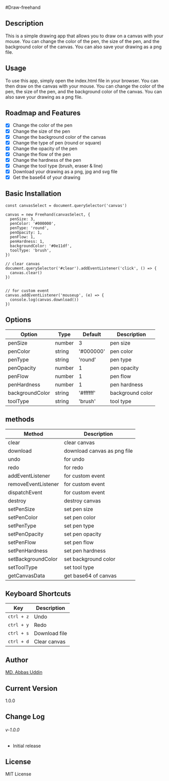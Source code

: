 #Draw-freehand

## Description
This is a simple drawing app that allows you to draw on a canvas with your mouse. You can change the color of the pen, the size of the pen, and the background color of the canvas. You can also save your drawing as a png file.



## Usage
To use this app, simply open the index.html file in your browser. You can then draw on the canvas with your mouse. You can change the color of the pen, the size of the pen, and the background color of the canvas. You can also save your drawing as a png file.

## Roadmap and Features
- [x] Change the color of the pen
- [x] Change the size of the pen
- [x] Change the background color of the canvas
- [x] Change the type of pen (round or square)
- [x] Change the opacity of the pen
- [x] Change the flow of the pen
- [x] Change the hardness of the pen
- [x] Change the tool type (brush, eraser & line)
- [x] Download your drawing as a png, jpg and svg file
- [x] Get the base64 of your drawing

## Basic Installation

```
const canvasSelect = document.querySelector('canvas')

canvas = new Freehand(canvasSelect, {
  penSize: 3,
  penColor: '#000000',
  penType: 'round',
  penOpacity: 1,
  penFlow: 1,
  penHardness: 1,
  backgroundColor: '#0e11df',
  toolType: 'brush',
})

// clear canvas
document.querySelector('#clear').addEventListener('click', () => {
  canvas.clear()
})


// for custom event
canvas.addEventListener('mouseup', (e) => {
  console.log(canvas.download())
})

```

## Options 

| Option | Type | Default | Description |
| --- | --- | --- | --- |
| penSize | number | 3 | pen size |
| penColor | string | '#000000' | pen color |
| penType | string | 'round' | pen type |
| penOpacity | number | 1 | pen opacity |
| penFlow | number | 1 | pen flow |
| penHardness | number | 1 | pen hardness |
| backgroundColor | string | '#ffffff' | background color |
| toolType | string | 'brush' | tool type |

## methods

| Method | Description |
| --- | --- |
| clear | clear canvas |
| download | download canvas as png file |
| undo | for undo |
| redo | for redo |
| addEventListener | for custom event |
| removeEventListener | for custom event |
| dispatchEvent | for custom event |
| destroy | destroy canvas |
| setPenSize | set pen size |
| setPenColor | set pen color |
| setPenType | set pen type |
| setPenOpacity | set pen opacity |
| setPenFlow | set pen flow |
| setPenHardness | set pen hardness |
| setBackgroundColor | set background color |
| setToolType | set tool type |
| getCanvasData | get base64 of canvas |


## Keyboard Shortcuts

| Key | Description |
| --- | --- |
| `ctrl + z` | Undo |
| `ctrl + y` | Redo |
| `ctrl + s` | Download file |
| `ctrl + d` | Clear canvas |



## Author
[MD. Abbas Uddin](https://github.com/mdabbas-cse)

## Current Version
 1.0.0

## Change Log
###### v-1.0.0
- Initial release

## License
MIT License




